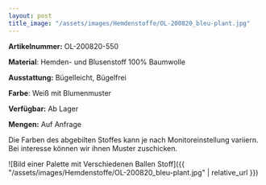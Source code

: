 ```yaml
---
layout: post
title_image: "/assets/images/Hemdenstoffe/OL-200820_bleu-plant.jpg"
---
```


**Artikelnummer:** OL-200820-550

**Material**: Hemden- und Blusenstoff 100% Baumwolle

**Ausstattung:** Bügelleicht, Bügelfrei

**Farbe**:  Weiß mit Blumenmuster

**Verfügbar:** Ab Lager

**Mengen:** Auf Anfrage

Die Farben des abgebilten Stoffes kann je nach Monitoreinstellung variiern. Bei interesse können wir ihnen Muster zuschicken.


![Bild einer Palette mit Verschiedenen Ballen Stoff]({{ "/assets/images/Hemdenstoffe/OL-200820_bleu-plant.jpg" | relative_url }})


